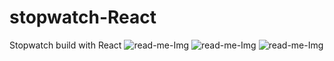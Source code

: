 # stopwatch-React
Stopwatch build with React
![read-me-Img](clock1.png)
![read-me-Img](clock3.png)
![read-me-Img](clock3.png)
